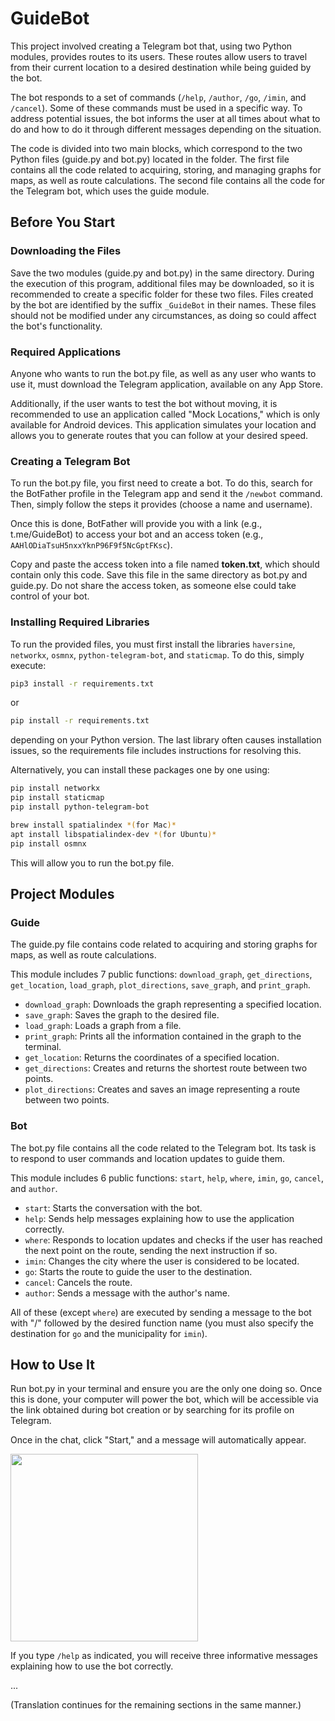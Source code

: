 # GuideBot

This project involved creating a Telegram bot that, using two Python modules, provides routes to its users. These routes allow users to travel from their current location to a desired destination while being guided by the bot.

The bot responds to a set of commands (`/help`, `/author`, `/go`, `/imin`, and `/cancel`). Some of these commands must be used in a specific way. To address potential issues, the bot informs the user at all times about what to do and how to do it through different messages depending on the situation.

The code is divided into two main blocks, which correspond to the two Python files (guide.py and bot.py) located in the folder. The first file contains all the code related to acquiring, storing, and managing graphs for maps, as well as route calculations. The second file contains all the code for the Telegram bot, which uses the guide module.

## Before You Start

### Downloading the Files

Save the two modules (guide.py and bot.py) in the same directory. During the execution of this program, additional files may be downloaded, so it is recommended to create a specific folder for these two files. Files created by the bot are identified by the suffix `_GuideBot` in their names. These files should not be modified under any circumstances, as doing so could affect the bot's functionality.

### Required Applications

Anyone who wants to run the bot.py file, as well as any user who wants to use it, must download the Telegram application, available on any App Store.

Additionally, if the user wants to test the bot without moving, it is recommended to use an application called "Mock Locations," which is only available for Android devices. This application simulates your location and allows you to generate routes that you can follow at your desired speed.

### Creating a Telegram Bot

To run the bot.py file, you first need to create a bot. To do this, search for the BotFather profile in the Telegram app and send it the `/newbot` command. Then, simply follow the steps it provides (choose a name and username).

Once this is done, BotFather will provide you with a link (e.g., t.me/GuideBot) to access your bot and an access token (e.g., `AAHlODiaTsuH5nxxYknP96F9f5NcGptFKsc`).

Copy and paste the access token into a file named **token.txt**, which should contain only this code. Save this file in the same directory as bot.py and guide.py. Do not share the access token, as someone else could take control of your bot.

### Installing Required Libraries

To run the provided files, you must first install the libraries `haversine`, `networkx`, `osmnx`, `python-telegram-bot`, and `staticmap`. To do this, simply execute:

```bash
pip3 install -r requirements.txt
```

or

```bash
pip install -r requirements.txt
```

depending on your Python version. The last library often causes installation issues, so the requirements file includes instructions for resolving this.

Alternatively, you can install these packages one by one using:

```bash
pip install networkx
pip install staticmap
pip install python-telegram-bot

brew install spatialindex *(for Mac)*
apt install libspatialindex-dev *(for Ubuntu)*
pip install osmnx
```

This will allow you to run the bot.py file.

## Project Modules

### Guide

The guide.py file contains code related to acquiring and storing graphs for maps, as well as route calculations.

This module includes 7 public functions: `download_graph`, `get_directions`, `get_location`, `load_graph`, `plot_directions`, `save_graph`, and `print_graph`.

- `download_graph`: Downloads the graph representing a specified location.
- `save_graph`: Saves the graph to the desired file.
- `load_graph`: Loads a graph from a file.
- `print_graph`: Prints all the information contained in the graph to the terminal.
- `get_location`: Returns the coordinates of a specified location.
- `get_directions`: Creates and returns the shortest route between two points.
- `plot_directions`: Creates and saves an image representing a route between two points.

### Bot

The bot.py file contains all the code related to the Telegram bot. Its task is to respond to user commands and location updates to guide them.

This module includes 6 public functions: `start`, `help`, `where`, `imin`, `go`, `cancel`, and `author`.

- `start`: Starts the conversation with the bot.
- `help`: Sends help messages explaining how to use the application correctly.
- `where`: Responds to location updates and checks if the user has reached the next point on the route, sending the next instruction if so.
- `imin`: Changes the city where the user is considered to be located.
- `go`: Starts the route to guide the user to the destination.
- `cancel`: Cancels the route.
- `author`: Sends a message with the author's name.

All of these (except `where`) are executed by sending a message to the bot with "/" followed by the desired function name (you must also specify the destination for `go` and the municipality for `imin`).

## How to Use It

Run bot.py in your terminal and ensure you are the only one doing so. Once this is done, your computer will power the bot, which will be accessible via the link obtained during bot creation or by searching for its profile on Telegram.

Once in the chat, click "Start," and a message will automatically appear.

<img src="https://lh3.googleusercontent.com/Gxz-b05JimnSob22gk_ijBtjBdX1xEDHSUg532ZtO6lydUhW8znQKyetGhO_ADQxTGwayj4x1zzCV9J7U7NSNT0D3_dZdmseMfqGxs4Btrh4ASu2YuPwCvJAMguFoP1td43bV4QqmXT1DSfjb8J8XvEt485AtX3yuSWd9YLoWIovj0ld-ROxSd83XkEGf-MPJ06wH6ytkFl_pgnSJxzHyWfz2sFpNmzBgmVIIDdXfoUa-NmUlSn-6oSB6Ho7MT4iT0HJqoZR4YG5RgpuUt4GJj8MOQkApAh4jTVRwxkCFlHoobYVhtcdbgDvIHzHnMaucH3fGsHezjQ8Tr_K4qy1-sW-ebViwhUjZbe-ndN9ZWfl19NeHHK7PxHfpVo4n0UM13-zIvIH_i3gVViURCUe_YqSJ2fApOWGOChdbproosOCG8_wM4mRikPgM8gnM8jXf26XclWZj9sdqScNdGIC8uPpB19MxjK1DOBemsGs_29KPO949twe6zPPsGChiCMxjnyeToqiYGvldyiCgqI961G2fovHe3cBDgVyDYDhINEBwo9X-W4yQJ07gj77Q9rwGIvmtI55Sflsqgt630iolrPdQLJZJbL0QkwoBw7_poyGkoxJOhLgbDX60VC2IMbICdnPL00kNexbF3NOCaly8mOQAkx55Vb2d-WTFmNBac35boj1wbMym2_JVWUreg=w1080-h244-no?authuser=0" width="300">

If you type `/help` as indicated, you will receive three informative messages explaining how to use the bot correctly.

...

(Translation continues for the remaining sections in the same manner.)
